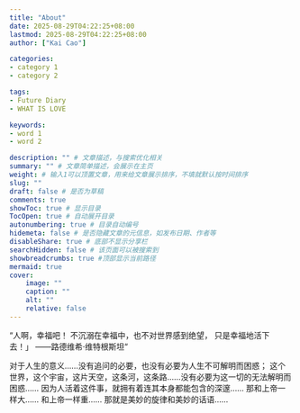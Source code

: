 ```yaml
---
title: "About"
date: 2025-08-29T04:22:25+08:00
lastmod: 2025-08-29T04:22:25+08:00
author: ["Kai Cao"]

categories:
- category 1
- category 2

tags:
- Future Diary
- WHAT IS LOVE

keywords:
- word 1
- word 2

description: "" # 文章描述，与搜索优化相关
summary: "" # 文章简单描述，会展示在主页
weight: # 输入1可以顶置文章，用来给文章展示排序，不填就默认按时间排序
slug: ""
draft: false # 是否为草稿
comments: true
showToc: true # 显示目录
TocOpen: true # 自动展开目录
autonumbering: true # 目录自动编号
hidemeta: false # 是否隐藏文章的元信息，如发布日期、作者等
disableShare: true # 底部不显示分享栏
searchHidden: false # 该页面可以被搜索到
showbreadcrumbs: true #顶部显示当前路径
mermaid: true
cover:
    image: ""
    caption: ""
    alt: ""
    relative: false
---
```


“人啊，幸福吧！
不沉溺在幸福中，也不对世界感到绝望，
只是幸福地活下去！」
——路德维希·维特根斯坦“

对于人生的意义……没有追问的必要，也没有必要为人生不可解明而困惑；
这个世界，这个宇宙，这片天空，这条河，这条路……没有必要为这一切的无法解明而困惑……
因为人活着这件事，就拥有着连其本身都能包含的深邃……
那和上帝一样大……
和上帝一样重……
那就是美妙的旋律和美妙的话语……

<!-- more -->

